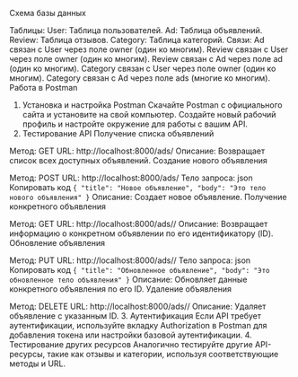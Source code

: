 Схема базы данных

Таблицы:
User: Таблица пользователей.
Ad: Таблица объявлений.
Review: Таблица отзывов.
Category: Таблица категорий.
Связи:
Ad связан с User через поле owner (один ко многим).
Review связан с User через поле owner (один ко многим).
Review связан с Ad через поле ad (один ко многим).
Category связан с User через поле owner (один ко многим).
Category связан с Ad через поле ads (многие ко многим).
Работа в Postman
1. Установка и настройка Postman
Скачайте Postman с официального сайта и установите на свой компьютер.
Создайте новый рабочий профиль и настройте окружение для работы с вашим API.
2. Тестирование API
Получение списка объявлений

Метод: GET
URL: http://localhost:8000/ads/
Описание: Возвращает список всех доступных объявлений.
Создание нового объявления

Метод: POST
URL: http://localhost:8000/ads/
Тело запроса:
json
Копировать код
``
{
    "title": "Новое объявление",
    "body": "Это тело нового объявления"
}
``
Описание: Создает новое объявление.
Получение конкретного объявления

Метод: GET
URL: http://localhost:8000/ads/<id>/
Описание: Возвращает информацию о конкретном объявлении по его идентификатору (ID).
Обновление объявления

Метод: PUT
URL: http://localhost:8000/ads/<id>/
Тело запроса:
json
Копировать код
``
{
    "title": "Обновленное объявление",
    "body": "Это обновленное тело объявления"
}
``
Описание: Обновляет данные конкретного объявления по его ID.
Удаление объявления

Метод: DELETE
URL: http://localhost:8000/ads/<id>/
Описание: Удаляет объявление с указанным ID.
3. Аутентификация
Если API требует аутентификации, используйте вкладку Authorization в Postman для добавления токена или настройки базовой аутентификации.
4. Тестирование других ресурсов
Аналогично тестируйте другие API-ресурсы, такие как отзывы и категории, используя соответствующие методы и URL.
